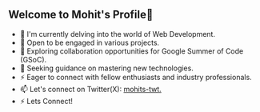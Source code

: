 ## Welcome to Mohit's Profile👋

- 🌱 I'm currently delving into the world of Web Development.
- 🔭 Open to be engaged in various projects.
- 👯 Exploring collaboration opportunities for Google Summer of Code (GSoC).
- 🤔 Seeking guidance on mastering new technologies.
- ⚡ Eager to connect with fellow enthusiasts and industry professionals.
- 📫 Let's connect on Twitter(X): [mohits-twt.](https://twitter.com/mohits-twt)
- ⚡ Lets Connect!

<!--
**FiredUp2023/FiredUp2023** is a ✨ _special_ ✨ repository because its `README.md` (this file) appears on your GitHub profile.

Here are some ideas to get you started:

- 🔭 I’m currently working on ...
- 🌱 I’m currently learning ...
- 👯 I’m looking to collaborate on ...
- 🤔 I’m looking for help with ...
- 💬 Ask me about ...
- 📫 How to reach me: ...
- 😄 Pronouns: ...
- ⚡ Fun fact: ...
-->
